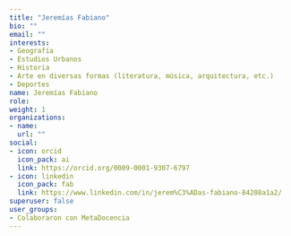 ```yaml
---
title: "Jeremías Fabiano"
bio: ""
email: ""
interests:
- Geografía
- Estudios Urbanos
- Historia
- Arte en diversas formas (literatura, música, arquitectura, etc.)
- Deportes
name: Jeremías Fabiano
role:
weight: 1
organizations:
- name: 
  url: ""
social:
- icon: orcid
  icon_pack: ai
  link: https://orcid.org/0009-0001-9307-6797
- icon: linkedin
  icon_pack: fab
  link: https://www.linkedin.com/in/jerem%C3%ADas-fabiano-84208a1a2/
superuser: false
user_groups:
- Colaboraron con MetaDocencia
---
```

